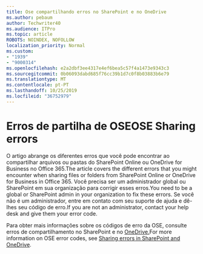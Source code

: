 ```yaml
---
title: Ose compartilhando erros no SharePoint e no OneDrive
ms.author: pebaum
author: Techwriter40
ms.audience: ITPro
ms.topic: article
ROBOTS: NOINDEX, NOFOLLOW
localization_priority: Normal
ms.custom:
- "1939"
- "9000314"
ms.openlocfilehash: e2a2dbf3ee4317e4ef6bea5c57f4a1473e9343c3
ms.sourcegitcommit: 0b06093dabd685f76cc39b1d7c0f8b03883b6e79
ms.translationtype: MT
ms.contentlocale: pt-PT
ms.lasthandoff: 10/25/2019
ms.locfileid: "36752979"
---
```

# <a name="ose-sharing-errors"></a><span data-ttu-id="de33f-102">Erros de partilha de OSE</span><span class="sxs-lookup"><span data-stu-id="de33f-102">OSE Sharing errors</span></span>

<span data-ttu-id="de33f-103">O artigo abrange os diferentes erros que você pode encontrar ao compartilhar arquivos ou pastas do SharePoint Online ou OneDrive for Business no Office 365.</span><span class="sxs-lookup"><span data-stu-id="de33f-103">The article covers the different errors that you might encounter when sharing files or folders from SharePoint Online or OneDrive for Business in Office 365.</span></span> <span data-ttu-id="de33f-104">Você precisa ser um administrador global ou SharePoint em sua organização para corrigir esses erros.</span><span class="sxs-lookup"><span data-stu-id="de33f-104">You need to be a global or SharePoint admin in your organization to fix these errors.</span></span> <span data-ttu-id="de33f-105">Se você não é um administrador, entre em contato com seu suporte de ajuda e dê-lhes seu código de erro.</span><span class="sxs-lookup"><span data-stu-id="de33f-105">If you are not an administrator, contact your help desk and give them your error code.</span></span>

<span data-ttu-id="de33f-106">Para obter mais informações sobre os códigos de erro da OSE, consulte erros de compartilhamento no SharePoint e no [OneDrive.](https://docs.microsoft.com/sharepoint/sharepoint-onedrive-error-message)</span><span class="sxs-lookup"><span data-stu-id="de33f-106">For more information on OSE error codes, see [Sharing errors in SharePoint and OneDrive](https://docs.microsoft.com/sharepoint/sharepoint-onedrive-error-message).</span></span>
